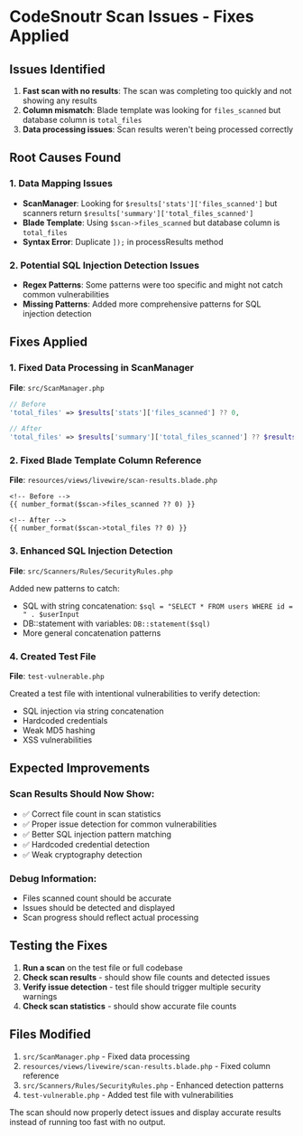 # CodeSnoutr Scan Issues - Fixes Applied

## Issues Identified

1. **Fast scan with no results**: The scan was completing too quickly and not showing any results
2. **Column mismatch**: Blade template was looking for `files_scanned` but database column is `total_files`
3. **Data processing issues**: Scan results weren't being processed correctly

## Root Causes Found

### 1. Data Mapping Issues
- **ScanManager**: Looking for `$results['stats']['files_scanned']` but scanners return `$results['summary']['total_files_scanned']`
- **Blade Template**: Using `$scan->files_scanned` but database column is `total_files`
- **Syntax Error**: Duplicate `]);` in processResults method

### 2. Potential SQL Injection Detection Issues
- **Regex Patterns**: Some patterns were too specific and might not catch common vulnerabilities
- **Missing Patterns**: Added more comprehensive patterns for SQL injection detection

## Fixes Applied

### 1. Fixed Data Processing in ScanManager
**File**: `src/ScanManager.php`

```php
// Before
'total_files' => $results['stats']['files_scanned'] ?? 0,

// After  
'total_files' => $results['summary']['total_files_scanned'] ?? $results['stats']['files_scanned'] ?? 0,
```

### 2. Fixed Blade Template Column Reference
**File**: `resources/views/livewire/scan-results.blade.php`

```blade
<!-- Before -->
{{ number_format($scan->files_scanned ?? 0) }}

<!-- After -->
{{ number_format($scan->total_files ?? 0) }}
```

### 3. Enhanced SQL Injection Detection
**File**: `src/Scanners/Rules/SecurityRules.php`

Added new patterns to catch:
- SQL with string concatenation: `$sql = "SELECT * FROM users WHERE id = " . $userInput`
- DB::statement with variables: `DB::statement($sql)`
- More general concatenation patterns

### 4. Created Test File
**File**: `test-vulnerable.php`

Created a test file with intentional vulnerabilities to verify detection:
- SQL injection via string concatenation
- Hardcoded credentials
- Weak MD5 hashing
- XSS vulnerabilities

## Expected Improvements

### Scan Results Should Now Show:
- ✅ Correct file count in scan statistics
- ✅ Proper issue detection for common vulnerabilities
- ✅ Better SQL injection pattern matching
- ✅ Hardcoded credential detection
- ✅ Weak cryptography detection

### Debug Information:
- Files scanned count should be accurate
- Issues should be detected and displayed
- Scan progress should reflect actual processing

## Testing the Fixes

1. **Run a scan** on the test file or full codebase
2. **Check scan results** - should show file counts and detected issues
3. **Verify issue detection** - test file should trigger multiple security warnings
4. **Check scan statistics** - should show accurate file counts

## Files Modified

1. `src/ScanManager.php` - Fixed data processing
2. `resources/views/livewire/scan-results.blade.php` - Fixed column reference
3. `src/Scanners/Rules/SecurityRules.php` - Enhanced detection patterns
4. `test-vulnerable.php` - Added test file with vulnerabilities

The scan should now properly detect issues and display accurate results instead of running too fast with no output.
